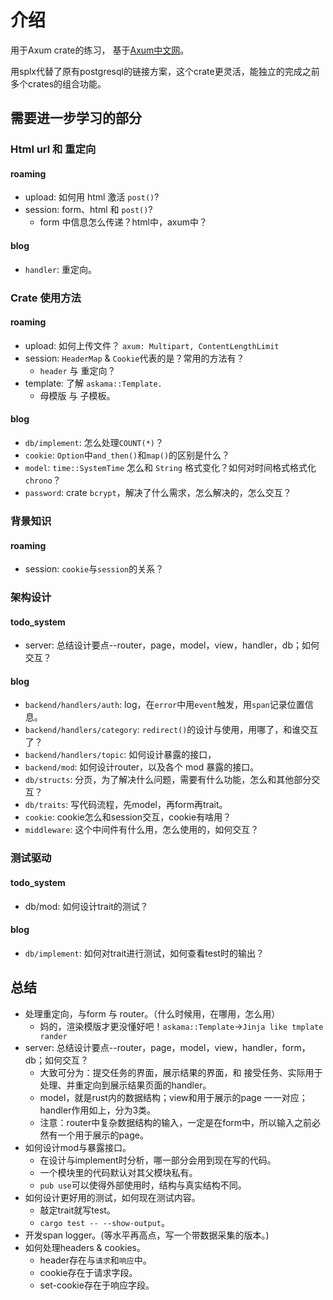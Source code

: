 # 介绍

用于Axum crate的练习，
基于[Axum中文网](https://axum.rs/subject/roaming-axum)。

用splx代替了原有postgresql的链接方案，这个crate更灵活，能独立的完成之前多个crates的组合功能。

## 需要进一步学习的部分

### Html url 和 重定向

#### roaming

- upload: 如何用 html 激活 `post()`?
- session: form、html 和 `post()`?
    - form 中信息怎么传递？html中，axum中？

#### blog
- `handler`: 重定向。

### Crate 使用方法

#### roaming

- upload: 如何上传文件？ `axum: Multipart, ContentLengthLimit`
- session: `HeaderMap` & `Cookie`代表的是？常用的方法有？
    - `header` 与 重定向？
- template: 了解 `askama::Template.`
    - 母模版 与 子模板。

#### blog
- `db/implement`: 怎么处理`COUNT(*)`？
- `cookie`: `Option`中`and_then()`和`map()`的区别是什么？
- `model`: `time::SystemTime` 怎么和 `String` 格式变化？如何对时间格式格式化`chrono`？
- `password`: crate `bcrypt`，解决了什么需求，怎么解决的，怎么交互？

### 背景知识

#### roaming

- session: `cookie`与`session`的关系？

### 架构设计

#### todo_system

- server: 总结设计要点--router，page，model，view，handler，db；如何交互？

#### blog
- `backend/handlers/auth`: log，在`error`中用`event`触发，用`span`记录位置信息。
- `backend/handlers/category`: `redirect()`的设计与使用，用哪了，和谁交互了？
- `backend/handlers/topic`: 如何设计暴露的接口，
- `backend/mod`: 如何设计router，以及各个 mod 暴露的接口。
- `db/structs`: 分页，为了解决什么问题，需要有什么功能，怎么和其他部分交互？
- `db/traits`: 写代码流程，先model，再form再trait。
- `cookie`: cookie怎么和session交互，cookie有啥用？
- `middleware`: 这个中间件有什么用，怎么使用的，如何交互？


### 测试驱动

#### todo_system

- db/mod: 如何设计trait的测试？

#### blog
- `db/implement`: 如何对trait进行测试，如何查看test时的输出？


## 总结
- 处理重定向，与form 与 router。（什么时候用，在哪用，怎么用）
  - 妈的，渲染模版才更没懂好吧！`askama::Template`->`Jinja like tmplate rander`
- server: 总结设计要点--router，page，model，view，handler，form，db；如何交互？
  - 大致可分为：提交任务的界面，展示结果的界面，和 接受任务、实际用于处理、并重定向到展示结果页面的handler。
  - model，就是rust内的数据结构；view和用于展示的page 一一对应；handler作用如上，分为3类。
  - 注意：router中复杂数据结构的输入，一定是在form中，所以输入之前必然有一个用于展示的page。
- 如何设计mod与暴露接口。
  - 在设计与implement时分析，哪一部分会用到现在写的代码。
  - 一个模块里的代码默认对其父模块私有。
  - `pub use`可以使得外部使用时，结构与真实结构不同。
- 如何设计更好用的测试，如何现在测试内容。
  - 敲定trait就写test。
  - `cargo test -- --show-output`。
- 开发span logger。(等水平再高点，写一个带数据采集的版本。)
- 如何处理headers & cookies。
  - header存在与`请求`和`响应`中。
  - cookie存在于请求字段。
  - set-cookie存在于响应字段。